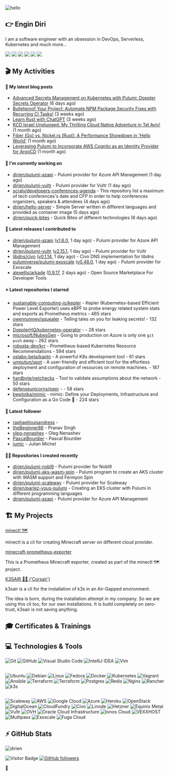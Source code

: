 ![hello](https://media.giphy.com/media/3ornk57KwDXf81rjWM/giphy.gif)

## 👉 Engin Diri

I am a software engineer with an obsession in DevOps, Serverless, Kubernetes and much more...

[![](https://img.shields.io/badge/-@__ediri-%231DA1F2?style=for-the-badge&logo=twitter&logoColor=ffffff)](https://twitter.com/_ediri)
[![](https://img.shields.io/badge/@_ediri@cloud--native.social-6364FF?style=for-the-badge&logo=mastodon&logoColor=white)](https://cloud-native.social/@_ediri)
[![](https://img.shields.io/badge/-@dirien-%23181717?style=for-the-badge&logo=github)](https://github.com/dirien)
[![](https://img.shields.io/badge/-@__ediri-E4405F?style=for-the-badge&logo=instagram&logoColor=white)](https://www.instagram.com/_ediri/)
[![](https://img.shields.io/badge/dirien-003366?style=for-the-badge&logo=linuxfoundation&logoColor=white)](https://openprofile.dev/profile/dirien)
[![](https://img.shields.io/badge/-blog.ediri.io-2962FF?style=for-the-badge&logo=hashnode&logoColor=white)](https://blog.ediri.io/)

## 🎬 My Activities

#### 📖 My latest blog posts
- [Advanced Secrets Management on Kubernetes with Pulumi: Doppler Secrets Operator](https://blog.ediri.io/advanced-secrets-management-on-kubernetes-with-pulumi-doppler-secrets-operator) (6 days ago)
- [Bulletproof Your Project: Automate NPM Package Security Fixes with Recurring CI Tasks!](https://blog.ediri.io/bulletproof-your-project-automate-npm-package-security-fixes-with-recurring-ci-tasks) (3 weeks ago)
- [Learn Rust with ChatGPT](https://blog.ediri.io/learn-rust-with-chatgpt) (3 weeks ago)
- [KCD Israel Unplugged: My Thrilling Cloud Native Adventure in Tel Aviv!](https://blog.ediri.io/kcd-israel-unplugged-my-thrilling-cloud-native-adventure-in-tel-aviv) (1 month ago)
- [Fiber (Go) vs. Nickel.rs (Rust): A Performance Showdown in &#39;Hello World&#39;](https://blog.ediri.io/fiber-go-vs-nickelrs-rust-a-performance-showdown-in-hello-world) (1 month ago)
- [Leveraging Pulumi to Incorporate AWS Cognito as an Identity Provider for ArgoCD](https://blog.ediri.io/leveraging-pulumi-to-incorporate-aws-cognito-as-an-identity-provider-for-argocd) (1 month ago)

#### 👷 I'm currently working on

- [dirien/pulumi-azapi](https://github.com/dirien/pulumi-azapi) - Pulumi provider for Azure API Management (1 day ago)
- [dirien/pulumi-vultr](https://github.com/dirien/pulumi-vultr) - Pulumi provider for Vultr (1 day ago)
- [scraly/developers-conferences-agenda](https://github.com/scraly/developers-conferences-agenda) - This repository list a maximum of tech conferences&#39;s date and CFP in order to help conferences organizers, speakers &amp; attendees (4 days ago)
- [dirien/hello-server](https://github.com/dirien/hello-server) - Simple Server written in different languages and provided as container image (5 days ago)
- [dirien/quick-bites](https://github.com/dirien/quick-bites) - Quick Bites of different technologies (6 days ago)

#### 🚀 Latest releases I contributed to

- [dirien/pulumi-azapi](https://github.com/dirien/pulumi-azapi) ([v1.6.0](https://github.com/dirien/pulumi-azapi/releases/tag/v1.6.0), 1 day ago) - Pulumi provider for Azure API Management
- [dirien/pulumi-vultr](https://github.com/dirien/pulumi-vultr) ([v2.15.1](https://github.com/dirien/pulumi-vultr/releases/tag/v2.15.1), 1 day ago) - Pulumi provider for Vultr
- [libdns/civo](https://github.com/libdns/civo) ([v0.1.14](https://github.com/libdns/civo/releases/tag/v0.1.14), 1 day ago) - Civo DNS implementation for libdns
- [pulumiverse/pulumi-exoscale](https://github.com/pulumiverse/pulumi-exoscale) ([v0.48.0](https://github.com/pulumiverse/pulumi-exoscale/releases/tag/v0.48.0), 1 day ago) - Pulumi provider for Exoscale
- [alexellis/arkade](https://github.com/alexellis/arkade) ([0.9.17](https://github.com/alexellis/arkade/releases/tag/0.9.17), 2 days ago) - Open Source Marketplace For Developer Tools

#### ⭐ Latest repositories I starred

- [sustainable-computing-io/kepler](https://github.com/sustainable-computing-io/kepler) - Kepler (Kubernetes-based Efficient Power Level Exporter) uses eBPF to probe energy related system stats and exports as Prometheus metrics - 465 stars
- [owenrumney/squealer](https://github.com/owenrumney/squealer) - Telling tales on you for leaking secrets! - 132 stars
- [DopplerHQ/kubernetes-operator](https://github.com/DopplerHQ/kubernetes-operator) -  - 28 stars
- [microsoft/NubesGen](https://github.com/microsoft/NubesGen) - Going to production on Azure is only one `git push` away - 262 stars
- [robusta-dev/krr](https://github.com/robusta-dev/krr) - Prometheus-based Kubernetes Resource Recommendations - 594 stars
- [oslabs-beta/kaptn](https://github.com/oslabs-beta/kaptn) - A powerful K8s development tool - 61 stars
- [umputun/spot](https://github.com/umputun/spot) - A user-friendly and efficient tool for the effortless deployment and configuration of resources on remote machines. - 187 stars
- [hardbyte/netchecks](https://github.com/hardbyte/netchecks) - Tool to validate assumptions about the network - 50 stars
- [defenseunicorns/pepr](https://github.com/defenseunicorns/pepr) -  - 58 stars
- [bwplotka/mimic](https://github.com/bwplotka/mimic) - mimic: Define your Deployments, Infrastructure and Configuration as a Go Code 🚀 - 224 stars

#### 👥 Latest follower

- [raphaellouisandress](https://github.com/raphaellouisandress) - 
- [theBeginner86](https://github.com/theBeginner86) - Pranav Singh
- [oleg-nenashev](https://github.com/oleg-nenashev) - Oleg Nenashev
- [PascalBourdier](https://github.com/PascalBourdier) - Pascal Bourdier
- [jumic](https://github.com/jumic) - Julian Michel

#### 👨‍💻 Repositories I created recently

- [dirien/pulumi-nobl9](https://github.com/dirien/pulumi-nobl9) - Pulumi provider for Nobl9
- [dirien/pulumi-aks-wasm-spin](https://github.com/dirien/pulumi-aks-wasm-spin) - Pulumi program to create an AKS cluster with WASM support and Fermyon Spin
- [dirien/pulumi-scaleway](https://github.com/dirien/pulumi-scaleway) - Pulumi provider for Scaleway
- [dirien/parlez-vous-pulumi](https://github.com/dirien/parlez-vous-pulumi) - Creating an EKS cluster with Pulumi in different programming languages
- [dirien/pulumi-azapi](https://github.com/dirien/pulumi-azapi) - Pulumi provider for Azure API Management


## 🏗️ My Projects
[minectl 🗺](https://github.com/dirien/minectl)

minectl is a cli for creating Minecraft server on different cloud provider.

[minecraft-prometheus-exporter](https://github.com/dirien/minecraft-prometheus-exporter)

This is a Prometheus Minecraft exporter, created as part of the minectl 🗺 project.

[K3SAIR 🏴‍☠️️ ('Corsair')](https://github.com/dirien/k3sair-cli)

k3sair is a cli for the installation of k3s in an Air-Gapped environment.

The idea is born, during the installation attempt in my company. So we are using this cli too, for our own
installations. It is build completely on zero-trust, k3sair is not saving anything.

## 🎓 Certificates & Trainings

<!--START_SECTION:badges-->
<!--END_SECTION:badges-->

## 💻 Technologies & Tools

![Git](https://img.shields.io/badge/git-%23F05033.svg?style=for-the-badge&logo=git&logoColor=white)
![GitHub](https://img.shields.io/badge/github-%23121011.svg?style=for-the-badge&logo=github&logoColor=white)
![Visual Studio Code](https://img.shields.io/badge/VisualStudioCode-0078d7.svg?style=for-the-badge&logo=visual-studio-code&logoColor=white)
![IntelliJ IDEA](https://img.shields.io/badge/IntelliJIDEA-000000.svg?style=for-the-badge&logo=intellij-idea&logoColor=white)
![Vim](https://img.shields.io/badge/VIM-%2311AB00.svg?style=for-the-badge&logo=vim&logoColor=white)

##

![Ubuntu](https://img.shields.io/badge/Ubuntu-E95420?style=for-the-badge&logo=ubuntu&logoColor=white)
![Debian](https://img.shields.io/badge/Debian-D70A53?style=for-the-badge&logo=debian&logoColor=white)
![Linux](https://img.shields.io/badge/Linux-FCC624?style=for-the-badge&logo=linux&logoColor=black)
![Fedora](https://img.shields.io/badge/Fedora-294172?style=for-the-badge&logo=fedora&logoColor=white)
![Docker](https://img.shields.io/badge/docker-0db7ed.svg?style=for-the-badge&logo=docker&logoColor=white)
![Kubernetes](https://img.shields.io/badge/kubernetes-326ce5.svg?style=for-the-badge&logo=kubernetes&logoColor=white)
![Vagrant](https://img.shields.io/badge/vagrant-1563FF.svg?style=for-the-badge&logo=vagrant&logoColor=white)
![Ansible](https://img.shields.io/badge/ansible-1A1918.svg?style=for-the-badge&logo=ansible&logoColor=white)
![Terraform](https://img.shields.io/badge/terraform-5835CC.svg?style=for-the-badge&logo=terraform&logoColor=white)
![Terraform](https://img.shields.io/badge/pulumi-8A3391.svg?style=for-the-badge&logo=pulumi&logoColor=white)
![Postgres](https://img.shields.io/badge/postgres-316192.svg?style=for-the-badge&logo=postgresql&logoColor=white)
![Redis](https://img.shields.io/badge/redis-DD0031.svg?style=for-the-badge&logo=redis&logoColor=white)
![Nginx](https://img.shields.io/badge/nginx-009639.svg?style=for-the-badge&logo=nginx&logoColor=white)
![Rancher](https://img.shields.io/badge/rancher-0075A8.svg?style=for-the-badge&logo=rancher&logoColor=white)
![k3s](https://img.shields.io/badge/k3s-FFC61C.svg?style=for-the-badge&logo=&logoColor=white)

##

![Scaleway](https://img.shields.io/badge/SCALEWAY-4f0599.svg?style=for-the-badge&logo=scaleway&logoColor=white)
![AWS](https://img.shields.io/badge/AWS-FF9900.svg?style=for-the-badge&logo=amazon-aws&logoColor=white)
![Google Cloud](https://img.shields.io/badge/GoogleCloud-4285F4.svg?style=for-the-badge&logo=google-cloud&logoColor=white)
![Azure](https://img.shields.io/badge/azure-0078D4.svg?style=for-the-badge&logo=microsoft-azure&logoColor=white)
![Heroku](https://img.shields.io/badge/heroku-430098.svg?style=for-the-badge&logo=heroku&logoColor=white)
![OpenStack](https://img.shields.io/badge/Openstack-f01742.svg?style=for-the-badge&logo=openstack&logoColor=white)
![DigitalOcean](https://img.shields.io/badge/DigitalOcean-0080FF.svg?style=for-the-badge&logo=DigitalOcean&logoColor=white)
![CloudFundry](https://img.shields.io/badge/CloudFoundry-0C9ED5.svg?style=for-the-badge&logo=cloudfoundry&logoColor=white)
![Civo](https://img.shields.io/badge/civo-239DFF.svg?style=for-the-badge&logo=civo&logoColor=white)
![Linode](https://img.shields.io/badge/linode-00A95C?style=for-the-badge&logo=linode&logoColor=white)
![Hetzner](https://img.shields.io/badge/hetzner-d50c2d?style=for-the-badge&logo=hetzner&logoColor=white)
![Equinix Metal](https://img.shields.io/badge/equinix--metal-d10810?style=for-the-badge&logo=equinixmetal&logoColor=white)
![Vultr](https://img.shields.io/badge/vultr-007BFC?style=for-the-badge&logo=vultr&logoColor=white)
![OVH](https://img.shields.io/badge/ovh-123F6D?style=for-the-badge&logo=ovh&logoColor=white)
![Oracle Cloud Infrastructure](https://img.shields.io/badge/Oracle_Cloud_Infrastructure-F80000?style=for-the-badge&logo=oracle&logoColor=white)
![Ionos Cloud](https://img.shields.io/badge/ionos--cloud-003D8F?style=for-the-badge&logo=ionos&logoColor=white)
![VEXXHOST](https://img.shields.io/badge/VEXXHOST-2A1659?style=for-the-badge&logo=vexxhost&logoColor=white)
![Multipass](https://img.shields.io/badge/Multipass-E95420?style=for-the-badge&logo=ubuntu&logoColor=white)
![Exoscale](https://img.shields.io/badge/Exoscale-DA291C?style=for-the-badge&logo=exoscale&logoColor=white)
![Fuga Cloud](https://img.shields.io/badge/fuga_cloud-242F4B?style=for-the-badge&logo=fugacloud&logoColor=white)

## ⚡ GitHub Stats

![dirien](https://github-readme-stats.vercel.app/api?username=dirien&show_icons=true&count_private=true&theme=dracula)

![Visitor Badge](https://visitor-badge.laobi.icu/badge?page_id=dirien)
[![GitHub followers](https://img.shields.io/github/followers/dirien.svg?style=social&label=Follow&maxAge=2592000)](https://github.com/dirien?tab=followers)

🧿
